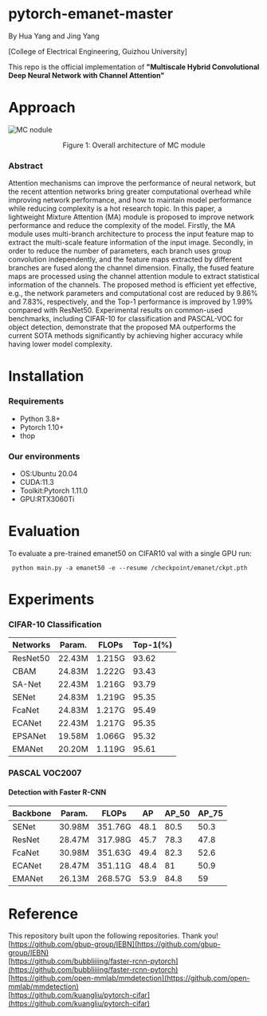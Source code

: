 # pytorch-emanet-master
By Hua Yang and Jing Yang

[College of Electrical Engineering, Guizhou University]

This repo is the official implementation of **"Multiscale Hybrid Convolutional Deep Neural Network with Channel Attention"**


# Approach
![MC nodule](https://user-images.githubusercontent.com/78161848/178894262-2fa77c60-18e9-46d9-b715-76e5a843bb23.png)
<p align="center">
Figure 1: Overall architecture of MC module
</p>

### Abstract
Attention mechanisms can improve the performance of neural network, but the recent attention networks bring greater computational overhead while improving network performance, and how to maintain model performance while reducing complexity is a hot research topic. In this paper, a lightweight Mixture Attention (MA) module is proposed to improve network performance and reduce the complexity of the model. Firstly, the MA module uses multi-branch architecture to process the input feature map to extract the multi-scale feature information of the input image. Secondly, in order to reduce the number of parameters, each branch uses group convolution independently, and the feature maps extracted by different branches are fused along the channel dimension. Finally, the fused feature maps are processed using the channel attention module to extract statistical information of the channels. The proposed method is efficient yet effective, e.g., the network parameters and computational cost are reduced by 9.86% and 7.83%, respectively, and the Top-1 performance is improved by 1.99% compared with ResNet50. Experimental results on common-used benchmarks, including CIFAR-10 for classification and PASCAL-VOC for object detection, demonstrate that the proposed MA outperforms the current SOTA methods significantly by achieving higher accuracy while having lower model complexity. 


# Installation
### Requirements
- Python 3.8+
- Pytorch 1.10+
- thop
### Our environments
- OS:Ubuntu 20.04
- CUDA:11.3
- Toolkit:Pytorch 1.11.0
- GPU:RTX3060Ti


# Evaluation
To evaluate a pre-trained emanet50 on CIFAR10 val with a single GPU run:

```
 python main.py -a emanet50 -e --resume /checkpoint/emanet/ckpt.pth
```


# Experiments
### CIFAR-10 Classification
|Networks|Param.|FLOPs|Top-1(%)|
|---|---|---|---|
|ResNet50|22.43M|1.215G|93.62|
|CBAM|24.83M|1.222G|93.43|
|SA-Net|22.43M|1.216G|93.79|
|SENet|24.83M|1.219G|95.35|
|FcaNet|24.83M|1.217G|95.49|
|ECANet|22.43M|1.217G|95.35|
|EPSANet|19.58M|1.066G|95.32|
|EMANet|20.20M|1.119G|95.61|

### PASCAL VOC2007
#### Detection with Faster R-CNN
|Backbone|Param.|FLOPs|AP|AP_50|AP_75|
|---|---|---|---|---|---|
|SENet|30.98M|351.76G|48.1|80.5|50.3|
|ResNet|28.47M|317.98G|45.7|78.3|47.8|
|FcaNet|30.98M|351.63G|49.4|82.3|52.6|
|ECANet|28.47M|351.11G|48.4|81|50.9|
|EMANet|26.13M|268.57G|53.9|84.8|59|


# Reference
This repository built upon the following repositories. Thank you!  
[https://github.com/gbup-group/IEBN](https://github.com/gbup-group/IEBN)  
[https://github.com/bubbliiiing/faster-rcnn-pytorch](https://github.com/bubbliiiing/faster-rcnn-pytorch)  
[https://github.com/open-mmlab/mmdetection](https://github.com/open-mmlab/mmdetection)  
[https://github.com/kuangliu/pytorch-cifar](https://github.com/kuangliu/pytorch-cifar)
